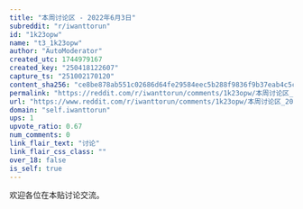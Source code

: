 ```yaml
---
title: "本周讨论区 - 2022年6月3日"
subreddit: "r/iwanttorun"
id: "1k23opw"
name: "t3_1k23opw"
author: "AutoModerator"
created_utc: 1744979167
created_key: "250418122607"
capture_ts: "251002170120"
content_sha256: "ce8be878ab551c02686d64fe29584eec5b288f9836f9b37eab4c5c721dbe2d17"
permalink: "https://reddit.com/r/iwanttorun/comments/1k23opw/本周讨论区_2022年6月3日/"
url: "https://www.reddit.com/r/iwanttorun/comments/1k23opw/本周讨论区_2022年6月3日/"
domain: "self.iwanttorun"
ups: 1
upvote_ratio: 0.67
num_comments: 0
link_flair_text: "讨论"
link_flair_css_class: ""
over_18: false
is_self: true
---
```


欢迎各位在本贴讨论交流。
